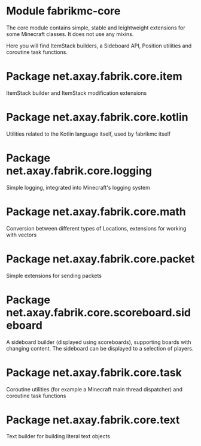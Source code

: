 # Module fabrikmc-core

The core module contains simple, stable and leightweight extensions for some Minecraft classes. It does not use any
mixins.

Here you will find ItemStack builders, a Sideboard API, Position utilities and coroutine task functions.

# Package net.axay.fabrik.core.item

ItemStack builder and ItemStack modification extensions

# Package net.axay.fabrik.core.kotlin

Utilities related to the Kotlin language itself, used by fabrikmc itself

# Package net.axay.fabrik.core.logging

Simple logging, integrated into Minecraft's logging system

# Package net.axay.fabrik.core.math

Conversion between different types of Locations, extensions for working with vectors

# Package net.axay.fabrik.core.packet

Simple extensions for sending packets

# Package net.axay.fabrik.core.scoreboard.sideboard

A sideboard builder (displayed using scoreboards), supporting boards with changing content. The sideboard can be
displayed to a selection of players.

# Package net.axay.fabrik.core.task

Coroutine utilities (for example a Minecraft main thread dispatcher) and coroutine task functions

# Package net.axay.fabrik.core.text

Text builder for building literal text objects

